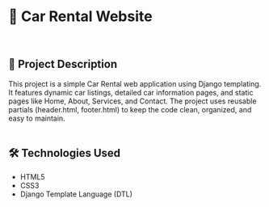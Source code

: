 <h1>🚗 Car Rental Website</h1><br>
<h2>📖 Project Description</h2>
This project is a simple Car Rental web application using Django templating.
It features dynamic car listings, detailed car information pages, and static pages like Home, About, Services, and Contact.
The project uses reusable partials (header.html, footer.html) to keep the code clean, organized, and easy to maintain.
<br><br>
<h2>🛠️ Technologies Used</h2>
<ul type="disc">
  <li>HTML5</li>
  <li>CSS3</li>
  <li>Django Template Language (DTL)</li>
</ul>



